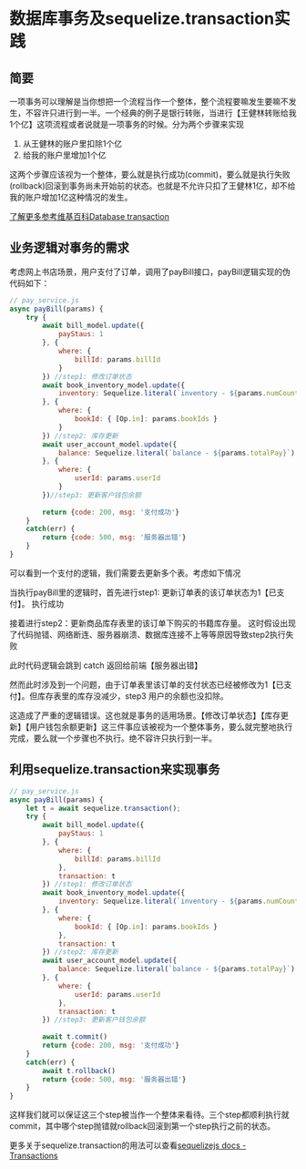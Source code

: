 # 数据库事务及sequelize.transaction实践

## 简要

一项事务可以理解是当你想把一个流程当作一个整体，整个流程要嘛发生要嘛不发生，不容许只进行到一半。一个经典的例子是银行转账，当进行【王健林转账给我1个亿】这项流程或者说就是一项事务的时候。分为两个步骤来实现

1. 从王健林的账户里扣除1个亿
2. 给我的账户里增加1个亿

这两个步骤应该视为一个整体，要么就是执行成功(commit)，要么就是执行失败(rollback)回滚到事务尚未开始前的状态。也就是不允许只扣了王健林1亿，却不给我的账户增加1亿这种情况的发生。

[了解更多参考维基百科Database transaction](https://en.wikipedia.org/wiki/Database_transaction)

## 业务逻辑对事务的需求

考虑网上书店场景，用户支付了订单，调用了payBill接口，payBill逻辑实现的伪代码如下：

```js
// pay_service.js
async payBill(params) {
    try {
        await bill_model.update({
            payStaus: 1
        }, {
            where: { 
                billId: params.billId 
            }
        }) //step1: 修改订单状态
        await book_inventory_model.update({
            inventory: Sequelize.literal(`inventory - ${params.numCount}`)
        }, { 
            where: {
                bookId: { [Op.in]: params.bookIds }
            }
        }) //step2: 库存更新
        await user_account_model.update({
            balance: Sequelize.literal(`balance - ${params.totalPay}`)
        }, {
            where: {
                userId: params.userId
            }
        })//step3: 更新客户钱包余额
        
        return {code: 200, msg: '支付成功'}
    }
    catch(err) {
        return {code: 500, msg: '服务器出错'}
    }
}
```

可以看到一个支付的逻辑，我们需要去更新多个表。考虑如下情况

当执行payBill里的逻辑时，首先进行step1: 更新订单表的该订单状态为1【已支付】。 执行成功

接着进行step2：更新商品库存表里的该订单下购买的书籍库存量。 这时假设出现了代码抛错、网络断连、服务器崩溃、数据库连接不上等等原因导致step2执行失败

此时代码逻辑会跳到 catch 返回给前端【服务器出错】

然而此时涉及到一个问题，由于订单表里该订单的支付状态已经被修改为1【已支付】。但库存表里的库存没减少，step3 用户的余额也没扣除。

这造成了严重的逻辑错误。这也就是事务的适用场景。【修改订单状态】【库存更新】【用户钱包余额更新】这三件事应该被视为一个整体事务，要么就完整地执行完成，要么就一个步骤也不执行。绝不容许只执行到一半。

## 利用sequelize.transaction来实现事务

```js
// pay_service.js
async payBill(params) {
    let t = await sequelize.transaction();
    try {
        await bill_model.update({
            payStaus: 1
        }, {
            where: { 
                billId: params.billId 
            },
            transaction: t
        }) //step1: 修改订单状态
        await book_inventory_model.update({
            inventory: Sequelize.literal(`inventory - ${params.numCount}`)
        }, { 
            where: {
                bookId: { [Op.in]: params.bookIds }
            },
            transaction: t 
        }) //step2: 库存更新
        await user_account_model.update({
            balance: Sequelize.literal(`balance - ${params.totalPay}`)
        }, {
            where: {
                userId: params.userId
            },
            transaction: t 
        }) //step3: 更新客户钱包余额
        
        await t.commit()
        return {code: 200, msg: '支付成功'}
    }
    catch(err) {
        await t.rollback()
        return {code: 500, msg: '服务器出错'}
    }
}
```

这样我们就可以保证这三个step被当作一个整体来看待。三个step都顺利执行就commit，其中哪个step抛错就rollback回滚到第一个step执行之前的状态。

更多关于sequelize.transaction的用法可以查看[sequelizejs docs - Transactions](http://docs.sequelizejs.com/manual/tutorial/transactions.html#)